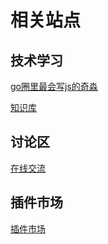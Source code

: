 # 相关站点


## 技术学习 
[go圈里最会写js的奇淼](https://space.bilibili.com/322210472) <Badge text="B站学习" type="warning"/>

[知识库](https://www.yuque.com/flipped-aurora/)



## 讨论区
[在线交流](https://support.qq.com/products/371961) <Badge text="官方社区" type="warning"/>


## 插件市场
[插件市场](https://plugin.gin-vue-admin.com/#/layout/plugin) <Badge text="测试版本" type="warning"/>

